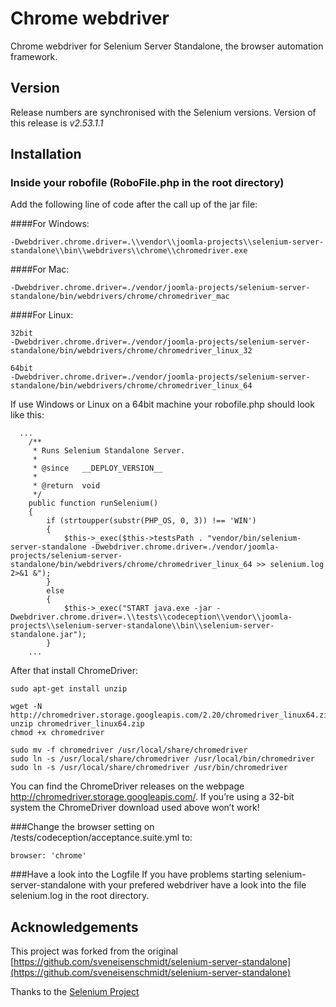 # Chrome webdriver

Chrome webdriver for Selenium Server Standalone, the browser automation framework.

## Version
Release numbers are synchronised with the Selenium versions.
Version of this release is *v2.53.1.1*

## Installation

### Inside your robofile (RoboFile.php in the root directory)

Add the following line of code after the call up of the jar file:

####For Windows:
```
-Dwebdriver.chrome.driver=.\\vendor\\joomla-projects\\selenium-server-standalone\\bin\\webdrivers\\chrome\\chromedriver.exe
```

####For Mac:
```
-Dwebdriver.chrome.driver=./vendor/joomla-projects/selenium-server-standalone/bin/webdrivers/chrome/chromedriver_mac
```

####For Linux:
```
32bit
-Dwebdriver.chrome.driver=./vendor/joomla-projects/selenium-server-standalone/bin/webdrivers/chrome/chromedriver_linux_32
```
```
64bit
-Dwebdriver.chrome.driver=./vendor/joomla-projects/selenium-server-standalone/bin/webdrivers/chrome/chromedriver_linux_64
```

If use Windows or Linux on a 64bit machine your robofile.php should look like this:
```
  ...
	/**
	 * Runs Selenium Standalone Server.
	 *
	 * @since   __DEPLOY_VERSION__
	 *
	 * @return  void
	 */
	public function runSelenium()
	{
		if (strtoupper(substr(PHP_OS, 0, 3)) !== 'WIN')
		{
			$this->_exec($this->testsPath . "vendor/bin/selenium-server-standalone -Dwebdriver.chrome.driver=./vendor/joomla-projects/selenium-server-standalone/bin/webdrivers/chrome/chromedriver_linux_64 >> selenium.log 2>&1 &");
		}
		else
		{
			$this->_exec("START java.exe -jar -Dwebdriver.chrome.driver=.\\tests\\codeception\\vendor\\joomla-projects\\selenium-server-standalone\\bin\\selenium-server-standalone.jar");
		}
    ...
```

After that install ChromeDriver:

```
sudo apt-get install unzip

wget -N http://chromedriver.storage.googleapis.com/2.20/chromedriver_linux64.zip
unzip chromedriver_linux64.zip
chmod +x chromedriver

sudo mv -f chromedriver /usr/local/share/chromedriver
sudo ln -s /usr/local/share/chromedriver /usr/local/bin/chromedriver
sudo ln -s /usr/local/share/chromedriver /usr/bin/chromedriver
```

You can find the ChromeDriver releases on the webpage http://chromedriver.storage.googleapis.com/. If you’re using a 32-bit system the ChromeDriver download used above won’t work!

###Change the browser setting on /tests/codeception/acceptance.suite.yml to:
```
browser: 'chrome'
```

###Have a look into the Logfile
If you have problems starting selenium-server-standalone with your prefered webdriver have a look into the file selenium.log in the root directory. 

## Acknowledgements
This project was forked from the original [https://github.com/sveneisenschmidt/selenium-server-standalone](https://github.com/sveneisenschmidt/selenium-server-standalone)

Thanks to the [Selenium Project](http://docs.seleniumhq.org/)
